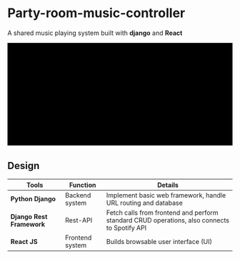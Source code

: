 # Party-room-music-controller
A shared music playing system built with **django** and **React**

![](https://github.com/RussH-code/Party-room-music-controller/blob/main/demo.gif)

## Design

Tools | Function | Details
------|--------|---------
**Python Django** | Backend system | Implement basic web framework, handle URL routing and database
**Django Rest Framework** | Rest-API | Fetch calls from frontend and perform standard CRUD operations, also connects to Spotify API
**React JS** | Frontend system | Builds browsable user interface (UI) 




